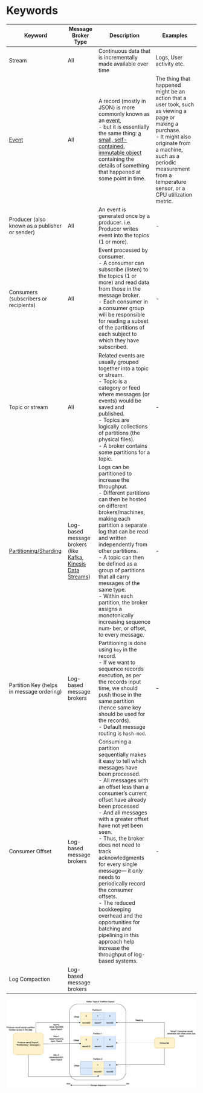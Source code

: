 # Keywords

| Keyword                                                                                | Message Broker Type                                                                                                                                                              | Description                                                                                                                                                                                                                                                                                                                                                                                                                                                                                                                                                                             | Examples                                                                                                                                                                                                                                        |
|----------------------------------------------------------------------------------------|----------------------------------------------------------------------------------------------------------------------------------------------------------------------------------|-----------------------------------------------------------------------------------------------------------------------------------------------------------------------------------------------------------------------------------------------------------------------------------------------------------------------------------------------------------------------------------------------------------------------------------------------------------------------------------------------------------------------------------------------------------------------------------------|-------------------------------------------------------------------------------------------------------------------------------------------------------------------------------------------------------------------------------------------------|
| Stream                                                                                 | All                                                                                                                                                                              | Continuous data that is incrementally made available over time                                                                                                                                                                                                                                                                                                                                                                                                                                                                                                                          | Logs, User activity etc.                                                                                                                                                                                                                        |
| [Event](../../1_MicroServicesSOA/EventDrivenArchitecture.md)                                                    | All                                                                                                                                                                              | A record (mostly in JSON) is more commonly known as an [event](https://tanzu.vmware.com/event-streaming), <br/>- but it is essentially the same thing: [a small, self- contained, immutable object](https://tanzu.vmware.com/event-streaming) containing the details of something that happened at some point in time.                                                                                                                                                                                                                                                                  | The thing that happened might be an action that a user took, such as viewing a page or making a purchase.<br/>-  It might also originate from a machine, such as a periodic measurement from a temperature sensor, or a CPU utilization metric. |
| Producer (also known as a publisher or sender)                                         | All                                                                                                                                                                              | An event is generated once by a producer. i.e. Producer writes event into the topics (1 or more).                                                                                                                                                                                                                                                                                                                                                                                                                                                                                       | -                                                                                                                                                                                                                                               |
| Consumers (subscribers or recipients)                                                  | All                                                                                                                                                                              | Event processed by consumer. <br/>- A consumer can subscribe (listen) to the topics (1 or more) and read data from those in the message broker.<br/>- Each consumer in a consumer group will be responsible for reading a subset of the partitions of each subject to which they have subscribed.                                                                                                                                                                                                                                                                                       | -                                                                                                                                                                                                                                               |
| Topic or stream                                                                        | All                                                                                                                                                                              | Related events are usually grouped together into a topic or stream.<br/>- Topic is a category or feed where messages (or events) would be saved and published.<br/>- Topics are logically collections of partitions (the physical files).<br/>- A broker contains some partitions for a topic.                                                                                                                                                                                                                                                                                          | -                                                                                                                                                                                                                                               |
| [Partitioning/Sharding](../../3_DatabaseComponents/1_Glossaries/PartioningSharding.md) | Log-based message brokers (like [Kafka](../Kafka/Readme.md), [Kinesis Data Streams](../../../2_AWSComponents/5_MessageBrokerServices/AmazonKinesis/AmazonKinesisDataStreams.md)) | Logs can be partitioned to increase the throughput. <br/>- Different partitions can then be hosted on different brokers/machines, making each partition a separate log that can be read and written independently from other partitions.<br/>- A topic can then be defined as a group of partitions that all carry messages of the same type.<br/>- Within each partition, the broker assigns a monotonically increasing sequence num‐ ber, or offset, to every message.                                                                                                                | -                                                                                                                                                                                                                                               |
| Partition Key (helps in message ordering)                                              | Log-based message brokers                                                                                                                                                        | Partitioning is done using `key` in the record.<br/>- If we want to sequence records execution, as per the records input time, we should push those in the same partition (hence same key should be used for the records).<br/>- Default message routing is `hash-mod`.                                                                                                                                                                                                                                                                                                                 | -                                                                                                                                                                                                                                               |
| Consumer Offset                                                                        | Log-based message brokers                                                                                                                                                        | Consuming a partition sequentially makes it easy to tell which messages have been processed.<br/>- All messages with an offset less than a consumer’s current offset have already been processed<br/>- And all messages with a greater offset have not yet been seen. <br/>- Thus, the broker does not need to track acknowledgments for every single message— it only needs to periodically record the consumer offsets. <br/>- The reduced bookkeeping overhead and the opportunities for batching and pipelining in this approach help increase the throughput of log-based systems. | -                                                                                                                                                                                                                                               |
| Log Compaction                                                                         | Log-based message brokers                                                                                                                                                        |                                                                                                                                                                                                                                                                                                                                                                                                                                                                                                                                                                                         |                                                                                                                                                                                                                                                 |

![img.png](../assests/Kafka-Partitioning-Layout.drawio.png)

